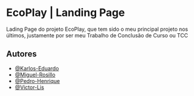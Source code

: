 # EcoPlay | Landing Page
Lading Page do projeto EcoPlay, que tem sido o meu principal projeto nos últimos, justamente por ser meu Trabalho de Conclusão de Curso ou TCC

## Autores
- [@Karlos-Eduardo](https://github.com/karlosmoraes)
- [@Miguel-Rosillo](https://github.com/MiguelRED1209)
- [@Pedro-Henrique](https://github.com/PedroHenriqueMoraesSamsonas)
- [@Victor-Lis](https://github.com/Victor-Lis)
